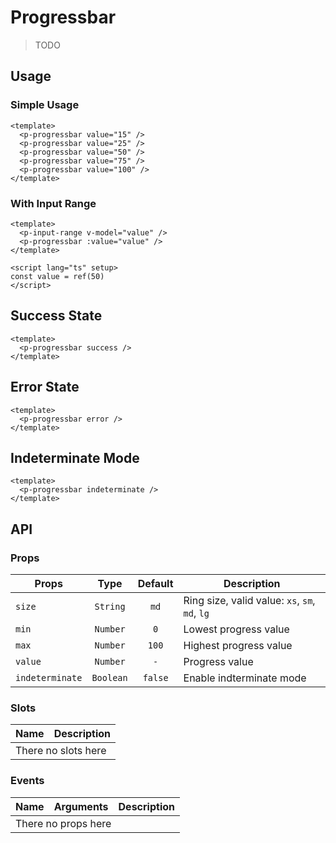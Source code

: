 <script setup>
  import pProgressbar from './Progressbar.vue'
  import pInputRange from '../input-range/InputRange.vue'
  import { ref } from 'vue-demi'

  const value = ref(50)
</script>

# Progressbar

> TODO

## Usage

### Simple Usage

<preview class="flex-col space-y-4">
  <p-progressbar value="15" />
  <p-progressbar value="25" />
  <p-progressbar value="50" />
  <p-progressbar value="75" />
  <p-progressbar value="100" />
</preview>

```vue
<template>
  <p-progressbar value="15" />
  <p-progressbar value="25" />
  <p-progressbar value="50" />
  <p-progressbar value="75" />
  <p-progressbar value="100" />
</template>
```

### With Input Range

<preview class="flex-col space-y-4">
  <p-input-range v-model="value" />
  <p-progressbar :value="value" />
</preview>

```vue
<template>
  <p-input-range v-model="value" />
  <p-progressbar :value="value" />
</template>

<script lang="ts" setup>
const value = ref(50)
</script>
```

## Success State

<preview>
  <p-progressbar success />
</preview>

```vue
<template>
  <p-progressbar success />
</template>
```

## Error State

<preview>
  <p-progressbar error />
</preview>

```vue
<template>
  <p-progressbar error />
</template>
```

## Indeterminate Mode

<preview>
  <p-progressbar indeterminate />
</preview>

```vue
<template>
  <p-progressbar indeterminate />
</template>
```

## API

### Props

| Props           |   Type    | Default | Description                                    |
|-----------------|:---------:|:-------:|------------------------------------------------|
| `size`          | `String`  |  `md`   | Ring size, valid value: `xs`, `sm`, `md`, `lg` |
| `min`           | `Number`  |   `0`   | Lowest progress value                          |
| `max`           | `Number`  |  `100`  | Highest progress value                         |
| `value`         | `Number`  |   `-`   | Progress value                                 |
| `indeterminate` | `Boolean` | `false` | Enable indterminate mode                       |

### Slots

<table>
  <thead>
    <tr>
      <th>Name</th>
      <th>Description</th>
    </tr>
  </thead>
  <tbody>
    <tr>
      <td colspan="2" class="text-center">There no slots here</td>
    </tr>
  </tbody>
</table>

### Events

<table>
  <thead>
    <tr>
      <th>Name</th>
      <th>Arguments</th>
      <th>Description</th>
    </tr>
  </thead>
  <tbody>
    <tr>
      <td colspan="3" class="text-center">There no props here</td>
    </tr>
  </tbody>
</table>
